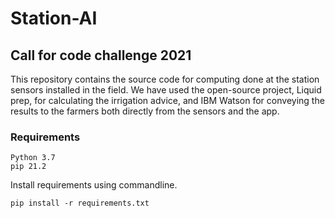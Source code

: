 # Station-AI

## Call for code challenge 2021

This repository contains the source code for computing done at the station sensors installed in the field. We have used the open-source project, Liquid prep, for calculating the irrigation advice, and IBM Watson for conveying the results to the farmers both directly from the sensors and the app. 
 
### Requirements
```
Python 3.7 
pip 21.2
```

Install requirements using commandline.

```
pip install -r requirements.txt
